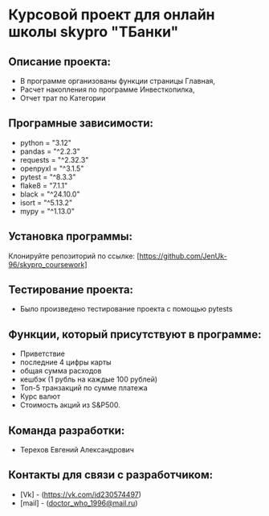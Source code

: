 # Курсовой проект для онлайн школы skypro "ТБанки"
## Описание проекта:
+ В программе организованы функции страницы Главная, 
+ Расчет накопления по программе Инвесткопилка, 
+ Отчет трат по Категории


## Програмные зависимости:
+ python = "3.12"
+ pandas = "^2.2.3"
+ requests = "^2.32.3"
+ openpyxl = "^3.1.5"
+ pytest = "^8.3.3"
+ flake8 = "7.1.1"
+ black = "^24.10.0"
+ isort = "^5.13.2"
+ mypy = "^1.13.0"

## Установка программы:
Клонируйте репозиторий по ссылке:
[https://github.com/JenUk-96/skypro_coursework]


## Тестирование проекта:
+ Было произведено тестирование проекта с помощью pytests


## Функции, который присутствуют в программе:
+ Приветствие
+ последние 4 цифры карты
+ общая сумма расходов
+ кешбэк (1 рубль на каждые 100 рублей)
+ Топ-5 транзакций по сумме платежа
+ Курс валют
+ Стоимость акций из S&P500.


## Команда разработки:
+ Терехов Евгений Александрович


## Контакты для связи с разработчиком:
+ [Vk] - (https://vk.com/id230574497)
+ [mail] - (doctor_who_1996@mail.ru)


